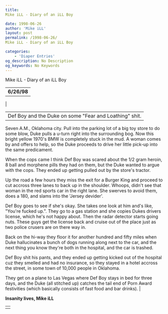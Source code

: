 ```yaml
---
title: 
Mike iLL - Diary of an iLL Boy

date: 1998-06-26
author: 'Mike iLL'
layout: post
permalink: /1998-06-26/
Mike iLL - Diary of an iLL Boy

categories:
    - 'Diaper Entries'
og_description: No Description
og_keywords: No Keywords
---
```

<style>
body {
  background-color: ;
  color: ;
}
a {
  color: ;
}
a:active {
  color: ;
}
a:visited {
  color: ;
}
</style>



Mike iLL - Diary of an iLL Boy








|  |
| --- |
|  **6/26/98**
 |

  
  



|  |
| --- |
| Def Boy and the Duke on some "Fear and Loathing" shit.

Seven A.M., Oklahoma city. Pull into the parking lot of a big toy store to do some blow,
Duke pulls a u-turn right into the surrounding bog. Now this bright yellow 1970's BMW is completely stuck in the mud.
 A woman
comes by and offers to help, so the Duke proceeds to drive her little pick-up into the same predicament.


When the cops came I think Def Boy was scared about the 1/2 gram heroin, 
8 ball and morphene pills they had on them, but the Duke wanted to argue with the cops. 
They ended up getting pulled out by the store's tractor.

Up the road a few hours they miss the exit for a Burger King and 
proceed to cut accross three lanes to back up in the shoulder. Whoops, didn't see that woman 
in the red sports car in the right lane. She swerves to avoid them, does a 180, and slams into the 'Jersey devider'.

Def Boy goes to see if she's okay. She takes one look at him and's like, "You're fucked up.".
They go to a gas station and she copies Dukes drivers license, which he's not happy about.
Then the radar detector starts going nuts. These guys get the license back and cruise out
of the place just as two police crusers are on there way in.

Back on the hi-way they floor it for another hundred and fifty miles when Duke hallucinates
a bunch of dogs running along next to the car, and the next thing you know they're both in the hospital, and the car is 
trashed.

Def Boy shit his pants, and they ended up getting kicked out of the hospital cuz they smelled
and had no insurance, so they stayed in a hotel accross the street, in some town of 10,000 people in Oklahoma.

They get on a plane to Las Vegas where Def Boy stays in bed for three days, and the Duke (all stitched up)
catches the tail end of Porn Award festivities (which basically consists of fast food and bar drinks).
 |


 **Insanity lives, Mike iLL**

  



|  |
| --- |
|  |


  

  

  

  







